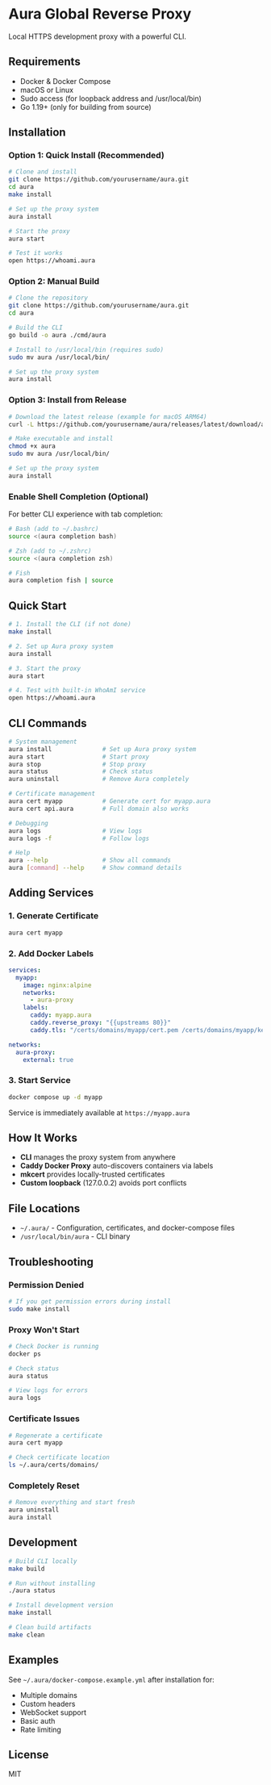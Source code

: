 # Aura Global Reverse Proxy

Local HTTPS development proxy with a powerful CLI.

## Requirements

- Docker & Docker Compose
- macOS or Linux  
- Sudo access (for loopback address and /usr/local/bin)
- Go 1.19+ (only for building from source)

## Installation

### Option 1: Quick Install (Recommended)

```bash
# Clone and install
git clone https://github.com/yourusername/aura.git
cd aura
make install

# Set up the proxy system
aura install

# Start the proxy
aura start

# Test it works
open https://whoami.aura
```

### Option 2: Manual Build

```bash
# Clone the repository
git clone https://github.com/yourusername/aura.git
cd aura

# Build the CLI
go build -o aura ./cmd/aura

# Install to /usr/local/bin (requires sudo)
sudo mv aura /usr/local/bin/

# Set up the proxy system
aura install
```

### Option 3: Install from Release

```bash
# Download the latest release (example for macOS ARM64)
curl -L https://github.com/yourusername/aura/releases/latest/download/aura-darwin-arm64 -o aura

# Make executable and install
chmod +x aura
sudo mv aura /usr/local/bin/

# Set up the proxy system
aura install
```

### Enable Shell Completion (Optional)

For better CLI experience with tab completion:

```bash
# Bash (add to ~/.bashrc)
source <(aura completion bash)

# Zsh (add to ~/.zshrc)  
source <(aura completion zsh)

# Fish
aura completion fish | source
```

## Quick Start

```bash
# 1. Install the CLI (if not done)
make install

# 2. Set up Aura proxy system
aura install

# 3. Start the proxy
aura start

# 4. Test with built-in WhoAmI service
open https://whoami.aura
```

## CLI Commands

```bash
# System management
aura install              # Set up Aura proxy system
aura start                # Start proxy
aura stop                 # Stop proxy
aura status               # Check status
aura uninstall            # Remove Aura completely

# Certificate management
aura cert myapp           # Generate cert for myapp.aura
aura cert api.aura        # Full domain also works

# Debugging
aura logs                 # View logs
aura logs -f              # Follow logs

# Help
aura --help               # Show all commands
aura [command] --help     # Show command details
```

## Adding Services

### 1. Generate Certificate

```bash
aura cert myapp
```

### 2. Add Docker Labels

```yaml
services:
  myapp:
    image: nginx:alpine
    networks:
      - aura-proxy
    labels:
      caddy: myapp.aura
      caddy.reverse_proxy: "{{upstreams 80}}"
      caddy.tls: "/certs/domains/myapp/cert.pem /certs/domains/myapp/key.pem"

networks:
  aura-proxy:
    external: true
```

### 3. Start Service

```bash
docker compose up -d myapp
```

Service is immediately available at `https://myapp.aura`

## How It Works

- **CLI** manages the proxy system from anywhere
- **Caddy Docker Proxy** auto-discovers containers via labels
- **mkcert** provides locally-trusted certificates
- **Custom loopback** (127.0.0.2) avoids port conflicts

## File Locations

- `~/.aura/` - Configuration, certificates, and docker-compose files
- `/usr/local/bin/aura` - CLI binary

## Troubleshooting

### Permission Denied
```bash
# If you get permission errors during install
sudo make install
```

### Proxy Won't Start
```bash
# Check Docker is running
docker ps

# Check status
aura status

# View logs for errors
aura logs
```

### Certificate Issues
```bash
# Regenerate a certificate
aura cert myapp

# Check certificate location
ls ~/.aura/certs/domains/
```

### Completely Reset
```bash
# Remove everything and start fresh
aura uninstall
aura install
```

## Development

```bash
# Build CLI locally
make build

# Run without installing
./aura status

# Install development version
make install

# Clean build artifacts
make clean
```

## Examples

See `~/.aura/docker-compose.example.yml` after installation for:
- Multiple domains
- Custom headers
- WebSocket support
- Basic auth
- Rate limiting

## License

MIT